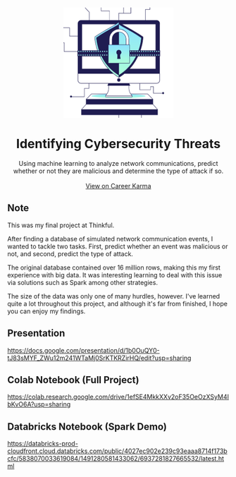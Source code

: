<!-- PROJECT LOGO -->
<br />
<p align="center">
  <a href="https://github.com/github_username/repo_name">
    <img src="images/cybersecurity.png" alt="Logo" width="250" height="250">
  </a>

  <h1 align="center">Identifying Cybersecurity Threats</h1>

  <p align="center">
    Using machine learning to analyze network communications, predict whether or not they are malicious and determine the type of attack if so.
    <br />
    <br />
    <a href="https://careerkarma.com/discussions/projects/identifying-cybersecurity-threats-330">View on Career Karma</a>
    <br />
  </p>
</p>

## Note
This was my final project at Thinkful. 

After finding a database of simulated network communication events, I wanted to tackle two tasks. First, predict whether an event was malicious or not, and second, predict the type of attack.

The original database contained over 16 million rows, making this my first experience with big data. It was interesting learning to deal with this issue via solutions such as Spark among other strategies.

The size of the data was only one of many hurdles, however. I've learned quite a lot throughout this project, and although it's far from finished, I hope you can enjoy my findings.

## Presentation
https://docs.google.com/presentation/d/1b0OuQY0-tJ83sMYF_ZWu12m241WTaMj0SrKTKRZirHQ/edit?usp=sharing

## Colab Notebook (Full Project)
https://colab.research.google.com/drive/1efSE4MkkXXv2oF35OeOzXSyM4IbKvO6A?usp=sharing

## Databricks Notebook (Spark Demo)
https://databricks-prod-cloudfront.cloud.databricks.com/public/4027ec902e239c93eaaa8714f173bcfc/5838070033619084/1491280581433062/6937281827665532/latest.html
